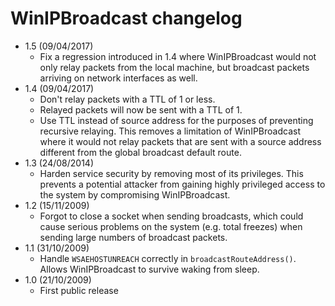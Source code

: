 WinIPBroadcast changelog
========================

- 1.5 (09/04/2017)
  - Fix a regression introduced in 1.4 where WinIPBroadcast would not only relay packets from the local machine, but broadcast packets arriving on network interfaces as well.
- 1.4 (09/04/2017)
  - Don't relay packets with a TTL of 1 or less.
  - Relayed packets will now be sent with a TTL of 1.
  - Use TTL instead of source address for the purposes of preventing recursive relaying. This removes a limitation of WinIPBroadcast where it would not relay packets that are sent with a source address different from the global broadcast default route.
- 1.3 (24/08/2014)
  - Harden service security by removing most of its privileges. This prevents a potential attacker from gaining highly privileged access to the system by compromising WinIPBroadcast.
- 1.2 (15/11/2009)
  - Forgot to close a socket when sending broadcasts, which could cause serious problems on the system (e.g. total freezes) when sending large numbers of broadcast packets.
- 1.1 (31/10/2009)
  - Handle `WSAEHOSTUNREACH` correctly in `broadcastRouteAddress()`. Allows WinIPBroadcast to survive waking from sleep.
- 1.0 (21/10/2009)
  - First public release
